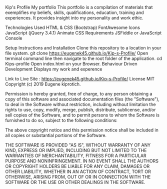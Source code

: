 Kip's Profile
My portfolio
This  portfolio is a compilation of materials that exemplifies my beliefs, skills, qualifications, education, training and experiences. It provides insight into my personality and work ethic.



Technologies Used
HTML & CSS (Bootstrap)
FontAwesome Icons
JavaScript (jQuery 3.4.1)
Animate CSS
Requirements
JSFiddle or JavaScript Console

Setup Instructions and Installation
Clone this repository to a location in your file system. git clone https://eugenek45.github.io/Kip-s-Profile/
Open terminal command line then navigate to the root folder of the application. cd Kips-profile
Open index.html on your Browser.
Behaviour Driven Development
Displays my work and experence





Link to Live Site : https://eugenek45.github.io/Kip-s-Profile/
License
MIT Copyright (c) 2019  Eugene kiprotich.

Permission is hereby granted, free of charge, to any person obtaining a copy of this software and associated documentation files (the "Software"), to deal in the Software without restriction, including without limitation the rights to use, copy, modify, merge, publish, distribute, sublicense, and/or sell copies of the Software, and to permit persons to whom the Software is furnished to do so, subject to the following conditions:

The above copyright notice and this permission notice shall be included in all copies or substantial portions of the Software.

THE SOFTWARE IS PROVIDED "AS IS", WITHOUT WARRANTY OF ANY KIND, EXPRESS OR IMPLIED, INCLUDING BUT NOT LIMITED TO THE WARRANTIES OF MERCHANTABILITY, FITNESS FOR A PARTICULAR PURPOSE AND NONINFRINGEMENT. IN NO EVENT SHALL THE AUTHORS OR COPYRIGHT HOLDERS BE LIABLE FOR ANY CLAIM, DAMAGES OR OTHER LIABILITY, WHETHER IN AN ACTION OF CONTRACT, TORT OR OTHERWISE, ARISING FROM, OUT OF OR IN CONNECTION WITH THE SOFTWARE OR THE USE OR OTHER DEALINGS IN THE SOFTWARE.
